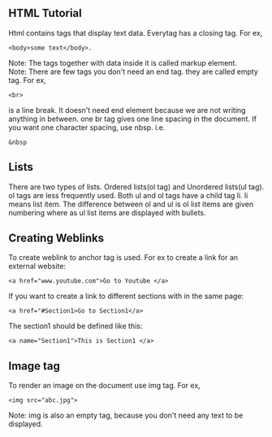 HTML Tutorial
-------------
Html contains tags that display text data. Everytag has a closing tag. For ex, 
    
    <body>some text</body>.

Note: The tags together with data inside it is called markup element. <br>
Note: There are few tags you don't need an end tag. they are called empty tag. For ex, 
  
    <br> 
is a line break. It doesn't need end element because we are not writing anything in between. one br tag gives one line spacing in the document. If you want one character spacing, use nbsp. i.e.

    &nbsp
    
Lists
-----
There are two types of lists. Ordered lists(ol tag) and Unordered lists(ul tag). ol tags are less frequently used. Both ul and ol tags have a child tag li. li means list item. The difference between ol and ul is ol list items are given numbering where as ul list items are displayed with bullets.

Creating Weblinks
-----------------
To create weblink to anchor tag is used. For ex to create a link for an external website:
    
    <a href="www.youtube.com">Go to Youtube </a>
    
If you want to create a link to different sections with in the same page:
    
    <a href="#Section1>Go to Section1</a>

The section1 should be defined like this:
    
    <a name="Section1">This is Section1 </a>

Image tag
---------
To render an image on the document use img tag. For ex,
    
    <img src="abc.jpg">

Note: img is also an empty tag, because you don't need any text to be displayed.
